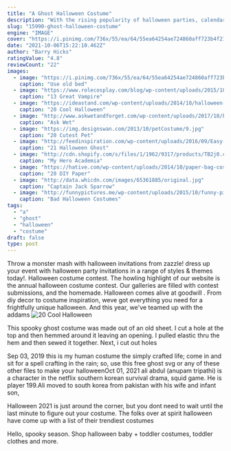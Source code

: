 ```yaml
---
title: "A Ghost Halloween Costume"
description: "With the rising popularity of halloween parties, calendars are filling early, so get your invitations out 3-4 weeks in advance. From fearfully fun to frighteningly freaky, our halloween invitations will snatch"
slug: "15990-ghost-halloween-costume"
engine: "IMAGE"
cover: "https://i.pinimg.com/736x/55/ea/64/55ea64254ae724860aff723b4f219186.jpg"
date: "2021-10-06T15:22:10.462Z"
author: "Barry Hicks"
ratingValue: "4.8"
reviewCount: "22"
images:
  - image: "https://i.pinimg.com/736x/55/ea/64/55ea64254ae724860aff723b4f219186.jpg"
    caption: "Use old bed"
  - image: "https://www.rolecosplay.com/blog/wp-content/uploads/2015/10/cosplay_of_ruka_souen___vampire_knight_by_vivianenobre-d5qa27g.jpg"
    caption: "13 Great Vampire"
  - image: "https://ideastand.com/wp-content/uploads/2014/10/halloween-eye-makeup/16-halloween-eye-makeup-ideas.jpg"
    caption: "20 Cool Halloween"
  - image: "http://www.askwetandforget.com/wp-content/uploads/2017/10/barbie.jpg"
    caption: "Ask Wet"
  - image: "https://img.designswan.com/2013/10/petCostume/9.jpg"
    caption: "20 Cutest Pet"
  - image: "http://feedinspiration.com/wp-content/uploads/2016/09/Easy-Cheap-Halloween-Decoration.jpg"
    caption: "21 Halloween Ghost"
  - image: "http://cdn.shopify.com/s/files/1/1962/9317/products/TB2j0.cadXXWeJjSZFvXXa6lpXa__201978589_grande.jpg?v=1527371614"
    caption: "My Hero Academia"
  - image: "https://hative.com/wp-content/uploads/2014/10/paper-bag-costume-ideas/11-paper-bag-puppet-costume.jpg"
    caption: "20 DIY Paper"
  - image: "http://data.whicdn.com/images/65361885/original.jpg"
    caption: "Captain Jack Sparrow"
  - image: "http://funnypictures.me/wp-content/uploads/2015/10/funny-pictures-bad-halloween-costumes-SHomer-Simpson.jpg"
    caption: "Bad Halloween Costumes"
tags:
  - "a"
  - "ghost"
  - "halloween"
  - "costume"
draft: false
type: post
---
```


Throw a monster mash with halloween invitations from zazzle! dress up your event with halloween party invitations in a range of styles & themes today!. Halloween costume contest. The howling highlight of our website is the annual halloween costume contest. Our galleries are filled with contest submissions, and the homemade. Halloween comes alive at goodwill . From diy decor to costume inspiration, weve got everything you need for a frightfully unique halloween. And this year, we've teamed up with the addams
![20 Cool Halloween](https://ideastand.com/wp-content/uploads/2014/10/halloween-eye-makeup/16-halloween-eye-makeup-ideas.jpg "20 Cool Halloween")

This spooky ghost costume was made out of an old sheet. I cut a hole at the top and then hemmed around it leaving an opening. I pulled elastic thru the hem and then sewed it together. Next, i cut out holes
<!--inArticleAds-->

<!--galleryOne-->

Sep 03, 2019 this is my human costume  the simply crafted life; come in and sit for a spell  crafting in the rain; so, use this free ghost svg or any of these other files to make your halloweenOct 01, 2021 ali abdul (anupam tripathi) is a character in the netflix southern korean survival drama, squid game. He is player 199.Ali moved to south korea from pakistan with his wife and infant son,
<!--inArticleAds-->

<!--galleryTwo-->

Halloween 2021 is just around the corner, but you dont need to wait until the last minute to figure out your costume. The folks over at spirit halloween have come up with a list of their trendiest costumes
<!--galleryThree-->

Hello, spooky season. Shop halloween baby + toddler costumes, toddler clothes and more.